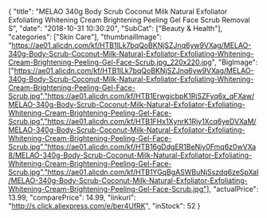 {
	"title": "MELAO 340g Body Scrub Coconut Milk Natural Exfoliator Exfoliating Whitening Cream Brightening Peeling Gel Face Scrub Removal S",
	"date": "2018-10-31 10:30:20",
	"SubCat": ["Beauty & Health"],
	"categories": ["Skin Care"],
	"thumbnailImage": "https://ae01.alicdn.com/kf/HTB1lLk7bqQoBKNjSZJnq6yw9VXag/MELAO-340g-Body-Scrub-Coconut-Milk-Natural-Exfoliator-Exfoliating-Whitening-Cream-Brightening-Peeling-Gel-Face-Scrub.jpg_220x220.jpg",
	"BigImage": ["https://ae01.alicdn.com/kf/HTB1lLk7bqQoBKNjSZJnq6yw9VXag/MELAO-340g-Body-Scrub-Coconut-Milk-Natural-Exfoliator-Exfoliating-Whitening-Cream-Brightening-Peeling-Gel-Face-Scrub.jpg","https://ae01.alicdn.com/kf/HTB1ErwgicbpK1RjSZFyq6x_qFXaw/MELAO-340g-Body-Scrub-Coconut-Milk-Natural-Exfoliator-Exfoliating-Whitening-Cream-Brightening-Peeling-Gel-Face-Scrub.jpg","https://ae01.alicdn.com/kf/HTB1FHx1XynrK1Rjy1Xcq6yeDVXaM/MELAO-340g-Body-Scrub-Coconut-Milk-Natural-Exfoliator-Exfoliating-Whitening-Cream-Brightening-Peeling-Gel-Face-Scrub.jpg","https://ae01.alicdn.com/kf/HTB16gDdgER1BeNjy0Fmq6z0wVXa8/MELAO-340g-Body-Scrub-Coconut-Milk-Natural-Exfoliator-Exfoliating-Whitening-Cream-Brightening-Peeling-Gel-Face-Scrub.jpg","https://ae01.alicdn.com/kf/HTB1YGqBgASWBuNjSszdq6zeSpXaI/MELAO-340g-Body-Scrub-Coconut-Milk-Natural-Exfoliator-Exfoliating-Whitening-Cream-Brightening-Peeling-Gel-Face-Scrub.jpg"],
	"actualPrice": 13.99,
	"comparePrice": 14.99,
	"linkurl": "http://s.click.aliexpress.com/e/ber4UfRK",
	"inStock": 52
}
